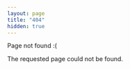 ```yaml
---
layout: page
title: "404"
hidden: true
---
```


Page not found :(

The requested page could not be found.
